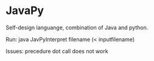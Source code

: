 # JavaPy
Self-design languange, combination of Java and python. 

Run:
java JavPyInterpret filename (< inputfilename)

Issues:
precedure dot call does not work

